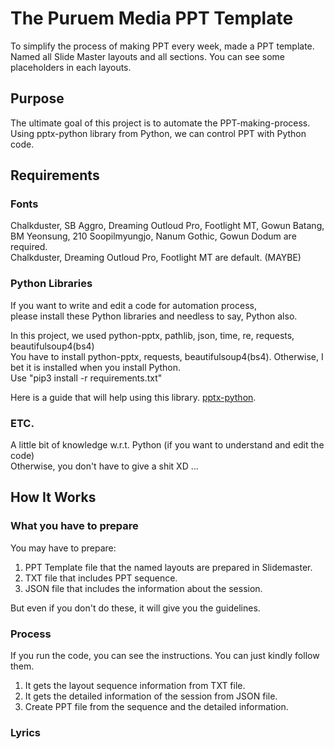 # The Puruem Media PPT Template
To simplify the process of making PPT every week, made a PPT template.  
Named all Slide Master layouts and all sections. You can see some placeholders in each layouts.

## Purpose
The ultimate goal of this project is to automate the PPT-making-process.  
Using pptx-python library from Python, we can control PPT with Python code.

## Requirements

### Fonts
Chalkduster, SB Aggro, Dreaming Outloud Pro, Footlight MT, Gowun Batang, BM Yeonsung, 210 Soopilmyungjo, Nanum Gothic, Gowun Dodum are required.  
Chalkduster, Dreaming Outloud Pro, Footlight MT are default. (MAYBE)

### Python Libraries
If you want to write and edit a code for automation process,  
please install these Python libraries and needless to say, Python also.  
  
In this project, we used python-pptx, pathlib, json, time, re, requests, beautifulsoup4(bs4)  
You have to install python-pptx, requests, beautifulsoup4(bs4). Otherwise, I bet it is installed when you install Python.  
Use "pip3 install -r requirements.txt"
  
Here is a guide that will help using this library. [pptx-python](https://python-pptx.readthedocs.io/en/latest/).  

### ETC.
A little bit of knowledge w.r.t. Python (if you want to understand and edit the code)  
Otherwise, you don't have to give a shit XD ...  

## How It Works

### What you have to prepare
You may have to prepare:  
1) PPT Template file that the named layouts are prepared in Slidemaster.
2) TXT file that includes PPT sequence.
3) JSON file that includes the information about the session.
  
But even if you don't do these, it will give you the guidelines.  

### Process
If you run the code, you can see the instructions. You can just kindly follow them.  
  
1) It gets the layout sequence information from TXT file.
2) It gets the detailed information of the session from JSON file.
3) Create PPT file from the sequence and the detailed information.
  
### Lyrics
